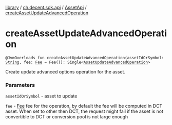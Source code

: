 [library](../../index.md) / [ch.decent.sdk.api](../index.md) / [AssetApi](index.md) / [createAssetUpdateAdvancedOperation](./create-asset-update-advanced-operation.md)

# createAssetUpdateAdvancedOperation

`@JvmOverloads fun createAssetUpdateAdvancedOperation(assetIdOrSymbol: `[`String`](https://kotlinlang.org/api/latest/jvm/stdlib/kotlin/-string/index.html)`, fee: `[`Fee`](../../ch.decent.sdk.model/-fee/index.md)` = Fee()): Single<`[`AssetUpdateAdvancedOperation`](../../ch.decent.sdk.model.operation/-asset-update-advanced-operation/index.md)`>`

Create update advanced options operation for the asset.

### Parameters

`assetIdOrSymbol` - asset to update

`fee` - [Fee](../../ch.decent.sdk.model/-fee/index.md) fee for the operation, by default the fee will be computed in DCT asset.
When set to other then DCT, the request might fail if the asset is not convertible to DCT or conversion pool is not large enough